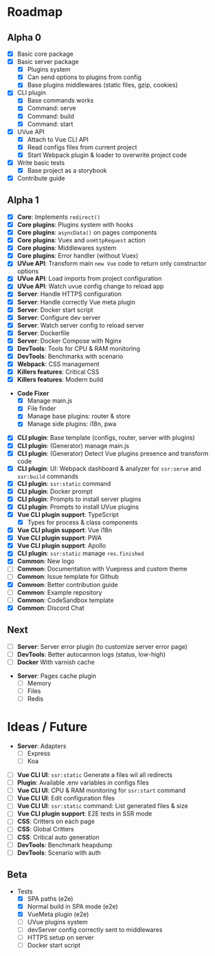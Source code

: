 # Roadmap

## Alpha 0

- [x] Basic core package
- [x] Basic server package
  - [x] Plugins system
  - [x] Can send options to plugins from config
  - [x] Base plugins middlewares (static files, gzip, cookies)
- [x] CLI plugin
  - [x] Base commands works
  - [x] Command: serve
  - [x] Command: build
  - [x] Command: start
- [x] UVue API
  - [x] Attach to Vue CLI API
  - [x] Read configs files from current project
  - [x] Start Webpack plugin & loader to overwrite project code
- [x] Write basic tests
  - [x] Base project as a storybook
- [x] Contribute guide

## Alpha 1

- [x] **Core**: Implements `redirect()`
- [x] **Core plugins**: Plugins system with hooks
- [x] **Core plugins**: `asyncData()` on pages components
- [x] **Core plugins**: Vuex and `onHttpRequest` action
- [x] **Core plugins**: Middlewares system
- [x] **Core plugins**: Error handler (without Vuex)
- [x] **UVue API**: Transform main `new Vue` code to return only constructor options
- [x] **UVue API**: Load imports from project configuration
- [x] **UVue API**: Watch uvue config change to reload app
- [x] **Server**: Handle HTTPS configuration
- [x] **Server**: Handle correctly Vue meta plugin
- [x] **Server**: Docker start script
- [x] **Server**: Configure dev server
- [x] **Server**: Watch server config to reload server
- [x] **Server**: Dockerfile
- [x] **Server**: Docker Compose with Nginx
- [x] **DevTools**: Tools for CPU & RAM monitoring
- [x] **DevTools**: Benchmarks with scenario
- [x] **Webpack**: CSS management
- [x] **Killers features**: Critical CSS
- [x] **Killers features**: Modern build
- **Code Fixer**
  - [x] Manage main.js
  - [x] File finder
  - [x] Manage base plugins: router & store
  - [x] Manage side plugins: i18n, pwa
- [x] **CLI plugin**: Base template (configs, router, server with plugins)
- [x] **CLI plugin**: (Generator) manage main.js
- [x] **CLI plugin**: (Generator) Detect Vue plugins presence and transform code
- [x] **CLI plugin**: UI: Webpack dashboard & analyzer for `ssr:serve` and `ssr:build` commands
- [x] **CLI plugin**: `ssr:static` command
- [x] **CLI plugin**: Docker prompt
- [x] **CLI plugin**: Prompts to install server plugins
- [x] **CLI plugin**: Prompts to install UVue plugins
- [x] **Vue CLI plugin support**: TypeScript
  - [x] Types for process & class components
- [x] **Vue CLI plugin support**: Vue i18n
- [x] **Vue CLI plugin support**: PWA
- [x] **Vue CLI plugin support**: Apollo
- [x] **CLI plugin**: `ssr:static` manage `res.finished`
- [x] **Common**: New logo
- [ ] **Common**: Documentation with Vuepress and custom theme
- [ ] **Common**: Issue template for Github
- [x] **Common**: Better contribution guide
- [ ] **Common**: Example repository
- [ ] **Common**: CodeSandbox template
- [x] **Common**: Discord Chat

## Next

- [ ] **Server**: Server error plugin (to customize server error page)
- [ ] **DevTools**: Better autocannon logs (status, low-high)
- [ ] **Docker** With varnish cache
- **Server**: Pages cache plugin
  - [ ] Memory
  - [ ] Files
  - [ ] Redis

# Ideas / Future

- **Server**: Adapters
  - [ ] Express
  - [ ] Koa
- [ ] **Vue CLI UI**: `ssr:static` Generate a files wil all redirects
- [ ] **Plugin**: Available .env variables in configs files
- [ ] **Vue CLI UI**: CPU & RAM monitoring for `ssr:start` command
- [ ] **Vue CLI UI**: Edit configuration files
- [ ] **Vue CLI UI**: `ssr:static` command: List generated files & size
- [ ] **Vue CLI plugin support**: E2E tests in SSR mode
- [ ] **CSS**: Critters on each page
- [ ] **CSS**: Global Critters
- [ ] **CSS**: Critical auto generation
- [ ] **DevTools**: Benchmark heapdump
- [ ] **DevTools**: Scenario with auth

## Beta

- Tests
  - [x] SPA paths (e2e)
  - [x] Normal build in SPA mode (e2e)
  - [x] VueMeta plugin (e2e)
  - [ ] UVue plugins system
  - [ ] devServer config correctly sent to middlewares
  - [ ] HTTPS setup on server
  - [ ] Docker start script
